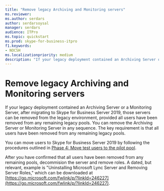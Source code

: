 ```yaml
---
title: "Remove legacy Archiving and Monitoring servers"
ms.reviewer: 
ms.author: serdars
author: serdarsoysal
manager: serdars
audience: ITPro
ms.topic: quickstart
ms.prod: skype-for-business-itpro
f1.keywords:
- NOCSH
ms.localizationpriority: medium
description: "If your legacy deployment contained an Archiving Server or a Monitoring Server, after migrating to Skype for Business Server 2019, those servers can be removed from the legacy environment provided all users have been removed from any remaining legacy pools. You can remove the Archiving Server or Monitoring Server in any sequence. The key requirement is that all users have been removed from any remaining legacy pools."
---
```


# Remove legacy Archiving and Monitoring servers

If your legacy deployment contained an Archiving Server or a Monitoring Server, after migrating to Skype for Business Server 2019, those servers can be removed from the legacy environment, provided all users have been removed from any remaining legacy pools. You can remove the Archiving Server or Monitoring Server in any sequence. The key requirement is that all users have been removed from any remaining legacy pools.
  
You can move users to Skype for Business Server 2019 by following the procedures outlined in [Phase 4: Move test users to the pilot pool](phase-4-move-test-users-to-the-pilot-pool.md).
  
After you have confirmed that all users have been removed from any remaining pools, decommision the server and remove roles. A dated, but relevant, example is "Uninstalling Microsoft Lync Server and Removing Server Roles," which can be downloaded at [https://go.microsoft.com/fwlink/p/?linkId=246227](https://go.microsoft.com/fwlink/p/?linkId=246227).
  


